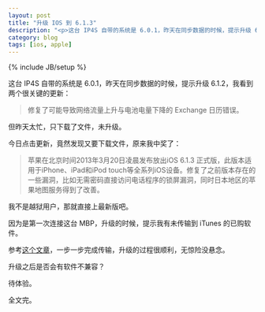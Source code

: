 ```yaml
---
layout: post
title: "升级 IOS 到 6.1.3"
description: "<p>这台 IP4S 自带的系统是 6.0.1，昨天在同步数据的时候，提示升级 6.1.2，我看到两个很关键的更新：修复了可能导致网络流量上升与电池电量下降的 Exchange 日历错误。</p><p>但昨天太忙，只下载了文件，未升级。今日点击更新，竟然发现又要下载文件，原来我中奖了：苹果在北京时间2013年3月20日凌晨发布放出iOS 6.1.3 正式版。</p>"
category: blog
tags: [ios, apple]
---
```

{% include JB/setup %}

这台 IP4S 自带的系统是 6.0.1，昨天在同步数据的时候，提示升级 6.1.2，我看到两个很关键的更新：

>修复了可能导致网络流量上升与电池电量下降的 Exchange 日历错误。

但昨天太忙，只下载了文件，未升级。

今日点击更新，竟然发现又要下载文件，原来我中奖了：

>苹果在北京时间2013年3月20日凌晨发布放出iOS 6.1.3 正式版，此版本适用于iPhone、iPad和iPod touch等全系列iOS设备。修复了之前版本存在的一些漏洞，比如无需密码直接访问电话程序的锁屏漏洞，同时日本地区的苹果地图服务得到了改善。

我不是越狱用户，那就直接上最新版吧。

因为是第一次连接这台 MBP，升级的时候，提示我有未传输到 iTunes 的已购软件。

参考[这个文章](http://support.apple.com/kb/ht1848)，一步一步完成传输，升级的过程很顺利，无惊险没悬念。

升级之后是否会有软件不兼容？

待体验。

全文完。
